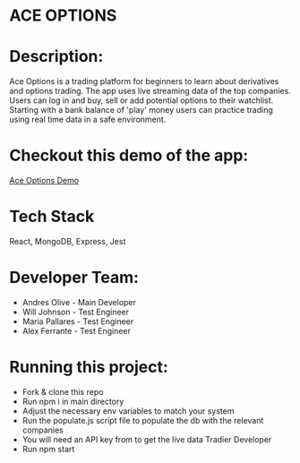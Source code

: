 # ACE OPTIONS

# Description:

Ace Options is a trading platform for beginners to learn about derivatives and options trading. The app uses live streaming data of the top companies. Users can log in and buy, sell or add potential options to their watchlist. Starting with a bank balance of 'play' money users can practice trading using real time data in a safe environment. 

# Checkout this demo of the app:
[Ace Options Demo](https://www.youtube.com/watch?v=sABXV_pIuS8)

# Tech Stack
React, MongoDB, Express, Jest

# Developer Team:
* Andres Olive - Main Developer
* Will Johnson - Test Engineer 
* Maria Pallares - Test Engineer
* Alex Ferrante - Test Engineer

# Running this project:
* Fork & clone this repo
* Run npm i in main directory
* Adjust the necessary env variables to match your system
* Run the populate.js script file to populate the db with the relevant companies 
* You will need an API key from to get the live data Tradier Developer
* Run npm start
